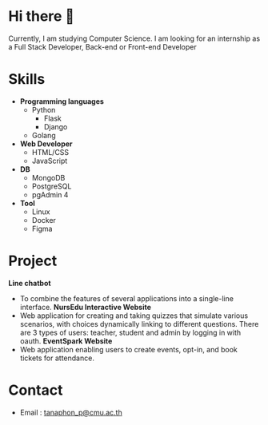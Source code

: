 # Hi there 👋
Currently, I am studying Computer Science. I am looking for an internship as a Full Stack Developer, Back-end or Front-end Developer

# Skills
- **Programming languages**
   - Python
       - Flask
       - Django
   - Golang 
- **Web Developer**
   - HTML/CSS
   - JavaScript
- **DB**
   - MongoDB
   - PostgreSQL
   - pgAdmin 4
- **Tool**
   - Linux
   - Docker
   - Figma

# Project
**Line chatbot**
- To combine the features of several applications into a single-line interface.
**NursEdu Interactive Website**
- Web application for creating and taking quizzes that simulate various scenarios, with choices dynamically linking to different questions. There are 3 types of users: teacher, student and admin by logging in with oauth.
**EventSpark Website**
- Web application enabling users to create events, opt-in, and book tickets for attendance.

# Contact
- Email : tanaphon_p@cmu.ac.th




